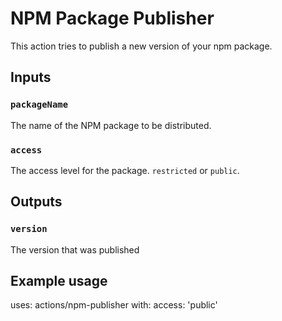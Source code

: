 # NPM Package Publisher

This action tries to publish a new version of your npm package.

## Inputs

### `packageName`

The name of the NPM package to be distributed.


### `access`

The access level for the package. `restricted` or `public`.

## Outputs

### `version`

The version that was published

## Example usage

uses: actions/npm-publisher
with:
  access: 'public'